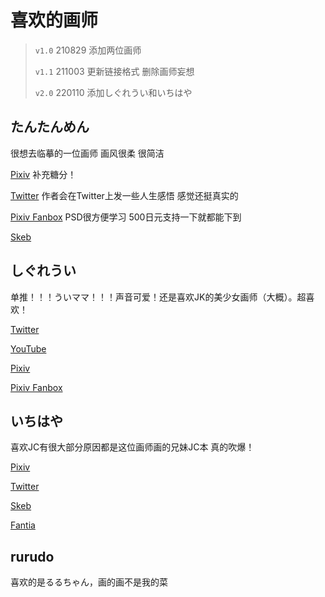 # 喜欢的画师

> `v1.0` 210829 添加两位画师
> 
> `v1.1` 211003 更新链接格式 删除画师妄想
> 
> `v2.0` 220110 添加しぐれうい和いちはや

## たんたんめん

很想去临摹的一位画师 画风很柔 很简洁

[Pixiv](https://www.pixiv.net/en/users/188106) 补充糖分！

[Twitter](https://twitter.com/km170) 作者会在Twitter上发一些人生感悟 感觉还挺真实的

[Pixiv Fanbox](https://km170.fanbox.cc) PSD很方便学习 500日元支持一下就都能下到

[Skeb](https://skeb.jp/@km170)

## しぐれうい

单推！！！ういママ！！！声音可爱！还是喜欢JK的美少女画师（大概）。超喜欢！

[Twitter](https://twitter.com/ui_shig)

[YouTube](https://www.youtube.com/channel/UCt30jJgChL8qeT9VPadidSw)

[Pixiv](https://www.pixiv.net/en/users/431873)

[Pixiv Fanbox](https://uishig.fanbox.cc)

## いちはや

喜欢JC有很大部分原因都是这位画师画的兄妹JC本 真的吹爆！

[Pixiv](https://www.pixiv.net/en/users/10704)

[Twitter](https://twitter.com/188_sch)

[Skeb](https://skeb.jp/@NVHhD7tkDr)

[Fantia](https://fantia.jp/fanclubs/3743)

## rurudo

喜欢的是るるちゃん，画的画不是我的菜
